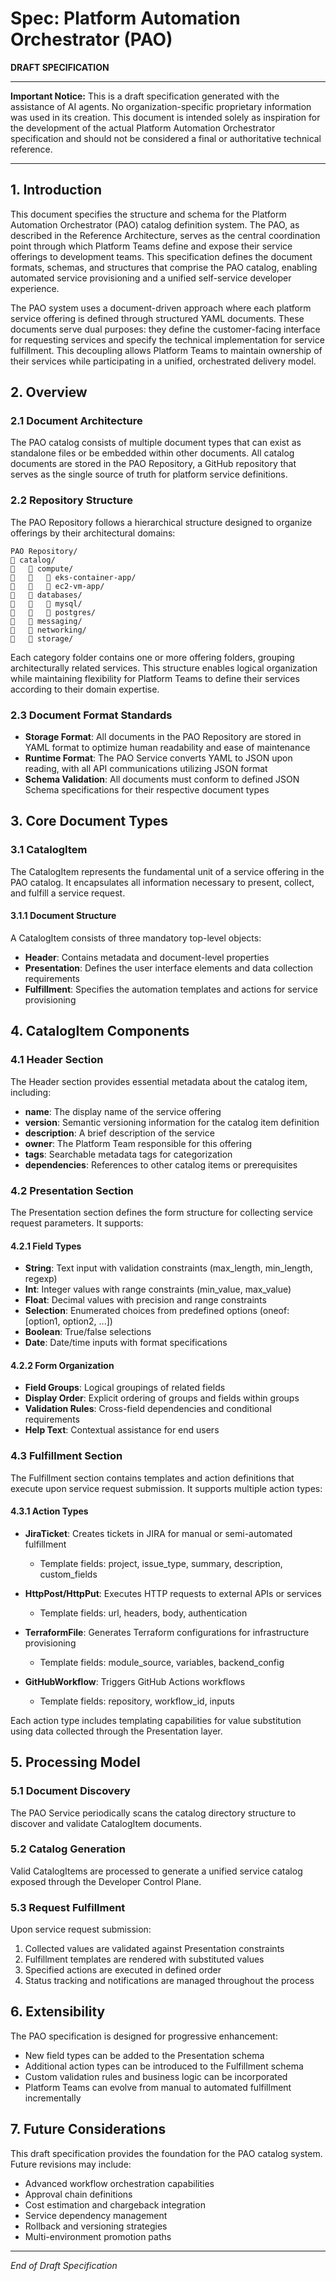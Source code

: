 # Spec: Platform Automation Orchestrator (PAO)

**DRAFT SPECIFICATION**

---

**Important Notice:** This is a draft specification generated with the assistance of AI agents. No organization-specific proprietary information was used in its creation. This document is intended solely as inspiration for the development of the actual Platform Automation Orchestrator specification and should not be considered a final or authoritative technical reference.

---

## 1. Introduction

This document specifies the structure and schema for the Platform Automation Orchestrator (PAO) catalog definition system. The PAO, as described in the Reference Architecture, serves as the central coordination point through which Platform Teams define and expose their service offerings to development teams. This specification defines the document formats, schemas, and structures that comprise the PAO catalog, enabling automated service provisioning and a unified self-service developer experience.

The PAO system uses a document-driven approach where each platform service offering is defined through structured YAML documents. These documents serve dual purposes: they define the customer-facing interface for requesting services and specify the technical implementation for service fulfillment. This decoupling allows Platform Teams to maintain ownership of their services while participating in a unified, orchestrated delivery model.

## 2. Overview

### 2.1 Document Architecture

The PAO catalog consists of multiple document types that can exist as standalone files or be embedded within other documents. All catalog documents are stored in the PAO Repository, a GitHub repository that serves as the single source of truth for platform service definitions.

### 2.2 Repository Structure

The PAO Repository follows a hierarchical structure designed to organize offerings by their architectural domains:

```
PAO Repository/
   catalog/
      compute/
         eks-container-app/
         ec2-vm-app/
      databases/
         mysql/
         postgres/
      messaging/
      networking/
      storage/
```

Each category folder contains one or more offering folders, grouping architecturally related services. This structure enables logical organization while maintaining flexibility for Platform Teams to define their services according to their domain expertise.

### 2.3 Document Format Standards

- **Storage Format**: All documents in the PAO Repository are stored in YAML format to optimize human readability and ease of maintenance
- **Runtime Format**: The PAO Service converts YAML to JSON upon reading, with all API communications utilizing JSON format
- **Schema Validation**: All documents must conform to defined JSON Schema specifications for their respective document types

## 3. Core Document Types

### 3.1 CatalogItem

The CatalogItem represents the fundamental unit of a service offering in the PAO catalog. It encapsulates all information necessary to present, collect, and fulfill a service request.

#### 3.1.1 Document Structure

A CatalogItem consists of three mandatory top-level objects:

- **Header**: Contains metadata and document-level properties
- **Presentation**: Defines the user interface elements and data collection requirements
- **Fulfillment**: Specifies the automation templates and actions for service provisioning

## 4. CatalogItem Components

### 4.1 Header Section

The Header section provides essential metadata about the catalog item, including:

- **name**: The display name of the service offering
- **version**: Semantic versioning information for the catalog item definition
- **description**: A brief description of the service
- **owner**: The Platform Team responsible for this offering
- **tags**: Searchable metadata tags for categorization
- **dependencies**: References to other catalog items or prerequisites

### 4.2 Presentation Section

The Presentation section defines the form structure for collecting service request parameters. It supports:

#### 4.2.1 Field Types
- **String**: Text input with validation constraints (max_length, min_length, regexp)
- **Int**: Integer values with range constraints (min_value, max_value)
- **Float**: Decimal values with precision and range constraints
- **Selection**: Enumerated choices from predefined options (oneof: [option1, option2, ...])
- **Boolean**: True/false selections
- **Date**: Date/time inputs with format specifications

#### 4.2.2 Form Organization
- **Field Groups**: Logical groupings of related fields
- **Display Order**: Explicit ordering of groups and fields within groups
- **Validation Rules**: Cross-field dependencies and conditional requirements
- **Help Text**: Contextual assistance for end users

### 4.3 Fulfillment Section

The Fulfillment section contains templates and action definitions that execute upon service request submission. It supports multiple action types:

#### 4.3.1 Action Types

- **JiraTicket**: Creates tickets in JIRA for manual or semi-automated fulfillment
  - Template fields: project, issue_type, summary, description, custom_fields
  
- **HttpPost/HttpPut**: Executes HTTP requests to external APIs or services
  - Template fields: url, headers, body, authentication
  
- **TerraformFile**: Generates Terraform configurations for infrastructure provisioning
  - Template fields: module_source, variables, backend_config
  
- **GitHubWorkflow**: Triggers GitHub Actions workflows
  - Template fields: repository, workflow_id, inputs

Each action type includes templating capabilities for value substitution using data collected through the Presentation layer.

## 5. Processing Model

### 5.1 Document Discovery

The PAO Service periodically scans the catalog directory structure to discover and validate CatalogItem documents.

### 5.2 Catalog Generation

Valid CatalogItems are processed to generate a unified service catalog exposed through the Developer Control Plane.

### 5.3 Request Fulfillment

Upon service request submission:
1. Collected values are validated against Presentation constraints
2. Fulfillment templates are rendered with substituted values
3. Specified actions are executed in defined order
4. Status tracking and notifications are managed throughout the process

## 6. Extensibility

The PAO specification is designed for progressive enhancement:

- New field types can be added to the Presentation schema
- Additional action types can be introduced to the Fulfillment schema
- Custom validation rules and business logic can be incorporated
- Platform Teams can evolve from manual to automated fulfillment incrementally

## 7. Future Considerations

This draft specification provides the foundation for the PAO catalog system. Future revisions may include:

- Advanced workflow orchestration capabilities
- Approval chain definitions
- Cost estimation and chargeback integration
- Service dependency management
- Rollback and versioning strategies
- Multi-environment promotion paths

---

*End of Draft Specification*